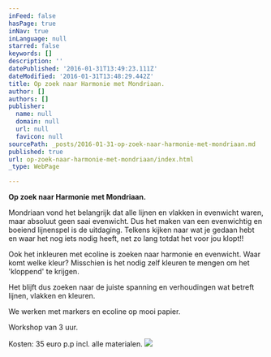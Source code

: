 ```yaml
---
inFeed: false
hasPage: true
inNav: true
inLanguage: null
starred: false
keywords: []
description: ''
datePublished: '2016-01-31T13:49:23.111Z'
dateModified: '2016-01-31T13:48:29.442Z'
title: Op zoek naar Harmonie met Mondriaan.
author: []
authors: []
publisher:
  name: null
  domain: null
  url: null
  favicon: null
sourcePath: _posts/2016-01-31-op-zoek-naar-harmonie-met-mondriaan.md
published: true
url: op-zoek-naar-harmonie-met-mondriaan/index.html
_type: WebPage

---
```

**Op zoek naar Harmonie met Mondriaan.**

Mondriaan vond het belangrijk dat alle lijnen en vlakken in evenwicht waren, maar absoluut geen saai evenwicht. Dus het maken van een evenwichtig en boeiend lijnenspel is de uitdaging. Telkens kijken naar wat je gedaan hebt en waar het nog iets nodig heeft, net zo lang totdat het voor jou klopt!!

Ook het inkleuren met ecoline is zoeken naar harmonie en evenwicht. Waar komt welke kleur? Misschien is het nodig zelf kleuren te mengen om het 'kloppend' te krijgen.

Het blijft dus zoeken naar de juiste spanning en verhoudingen wat betreft lijnen, vlakken en kleuren.

We werken met markers en ecoline op mooi papier.

Workshop van 3 uur.

Kosten: 35 euro p.p incl. alle materialen.
![](https://the-grid-user-content.s3-us-west-2.amazonaws.com/adfa55ec-5505-413a-b941-f5e5cd4b2a57.jpg)